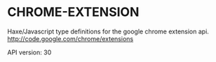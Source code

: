 CHROME-EXTENSION
================
Haxe/Javascript type definitions for the google chrome extension api.
http://code.google.com/chrome/extensions  

API version: 30
